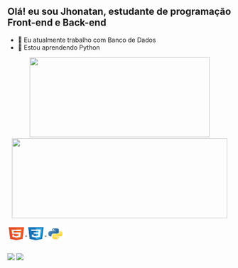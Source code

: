 ## Olá! eu sou Jhonatan, estudante de programação Front-end e Back-end

- 🔭 Eu atualmente trabalho com Banco de Dados
- 🌱 Estou aprendendo Python
<div align="center">
  <a href="https://github.com/JhonatanLop">
  <img height="180em" width="405em" src="https://github-readme-stats.vercel.app/api?username=JhonatanLop&show_icons=true&theme=dracula&include_all_commits=true&count_private=true"/>
  <img height="180em" width="485em" src="https://github-readme-stats.vercel.app/api/top-langs/?username=JhonatanLop&layout=compact&langs_count=7&theme=dracula"/>
</div>
<div style="display: inline_block"><br>
  <img align="center" alt="Rafa-HTML" height="30" width="40" src="https://raw.githubusercontent.com/devicons/devicon/master/icons/html5/html5-original.svg">
  <img align="center" alt="Rafa-CSS" height="30" width="40" src="https://raw.githubusercontent.com/devicons/devicon/master/icons/css3/css3-original.svg">
  <img align="center" alt="Rafa-Python" height="30" width="40" src="https://raw.githubusercontent.com/devicons/devicon/master/icons/python/python-original.svg">
</div>

##

<div> 
  <a href="https://instagram.com/jhonatan_lopes_lmao" target="_blank"><img src="https://img.shields.io/badge/-Instagram-%23E4405F?style=for-the-badge&logo=instagram&logoColor=white" target="_blank"></a>
  <a href = "mailto:jhooliveira.lopes@gmail.com"><img src="https://img.shields.io/badge/-Gmail-%23333?style=for-the-badge&logo=gmail&logoColor=white" target="_blank"></a>
</div>
